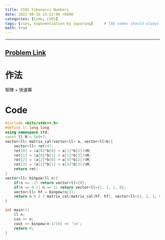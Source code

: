 ```yaml
---
title: CSES Fibonacci Numbers
date: 2022-08-16 15:52:00 +0800
categories: [Code, CSES]
tags: [cses, exponentiation by squaring]     # TAG names should always be lowercase
math: true
---
```


---
## [Problem Link](https://cses.fi/problemset/task/1722 "CSES-Fibonacci Numbers")

**作法**
===

矩陣 + 快速冪

**Code**
===

```cpp
#include <bits/stdc++.h>
#define ll long long
using namespace std;
const ll M = 1e9+7;
vector<ll> matrix_cal(vector<ll> a, vector<ll>b){
    vector<ll> ret(4);
    ret[0] = (a[0]*b[0] + a[1]*b[2])%M;
    ret[1] = (a[0]*b[1] + a[1]*b[3])%M;
    ret[2] = (a[2]*b[0] + a[3]*b[2])%M;
    ret[3] = (a[2]*b[1] + a[3]*b[3])%M;
    return ret;
}
vector<ll> binpow(ll n){
    if(n == -1) return vector<ll>{0};
    if(n == 0 || n == 1) return vector<ll>{1, 1, 1, 0};
    vector<ll> hf = binpow(n/2);
    return n % 2 ? matrix_cal(matrix_cal(hf, hf), vector<ll>{1, 1, 1, 0}) : matrix_cal(hf, hf);
}

int main(){
    ll n;
    cin >> n;
    cout << binpow(n-1)[0] << '\n';
    return 0;
}
```